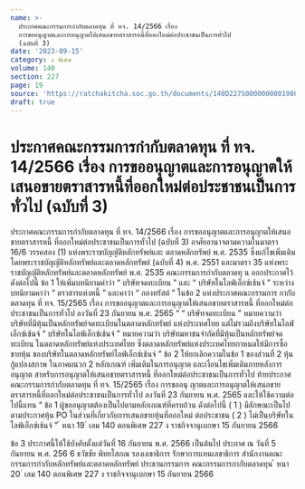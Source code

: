 ```yaml
---
name: >-
  ประกาศคณะกรรมการกำกับตลาดทุน ที่ ทจ. 14/2566 เรื่อง 
  การขออนุญาตและการอนุญาตให้เสนอขายตราสารหนี้ที่ออกใหม่ต่อประชาชนเป็นการทั่วไป
  (ฉบับที่ 3)
date: '2023-09-15'
category: ง พิเศษ
volume: 140
section: 227
page: 19
source: 'https://ratchakitcha.soc.go.th/documents/140D227S0000000001900.pdf'
draft: true
---
```


# ประกาศคณะกรรมการกำกับตลาดทุน ที่ ทจ. 14/2566 เรื่อง  การขออนุญาตและการอนุญาตให้เสนอขายตราสารหนี้ที่ออกใหม่ต่อประชาชนเป็นการทั่วไป (ฉบับที่ 3)

ประกาศคณะกรรมการกำกับตลาดทุน ที่ ทจ. 14/2566 เรื่อง การขออนุญาตและการอนุญาตให้เสนอขายตราสารหนี้ ที่ออกใหม่ต่อประชาชนเป็นการทั่วไป (ฉบับที่ 3) อาศัยอานาจตามความในมาตรา 16/6 วรรคสอง (1) แห่งพระราชบัญญัติหลักทรัพย์และ ตลาดหลักทรัพย์ พ.ศ. 2535 ซึ่งแก้ไขเพิ่มเติมโดยพระราชบัญญัติหลักทรัพย์และตลาดหลักทรัพย์ (ฉบับที่ 4) พ.ศ. 2551 และมาตรา 35 แห่งพระราชบัญญัติหลักทรัพย์และตลาดหลักทรัพย์ พ.ศ. 2535 คณะกรรมการกำกับตลาดทุ น ออกประกาศไว้ ดังต่อไปนี้ ข้อ 1 ให้เพิ่มบทนิยามคำว่า “ บริษัทจดทะเบียน ” และ “ บริษัทในไลฟ์เอ็กซ์เช้นจ์ ” ระหว่าง บทนิยามคาว่า “ ตราสารแห่งหนี้ ” และคาว่า “ กองทรัสต์ ” ในข้อ 2 แห่งประกาศคณะกรรมการ กากับตลาดทุน ที่ ทจ. 15/2565 เรื่อง การขออนุญาตและการอนุญาตให้เสนอขายตราสารหนี้ ที่ออกใหม่ต่อประชาชนเป็นการทั่วไป ลงวันที่ 23 กันยายน พ.ศ. 2565 “ “ บริษัทจดทะเบียน ” หมายความว่า บริษัทที่มีหุ้นเป็นหลักทรัพย์จดทะเบียนในตลาดหลักทรัพย์ แห่งประเทศไทย แต่ไม่รวมถึงบริษัทในไลฟ์เอ็กซ์เช้นจ์ “ บริษัทในไลฟ์เอ็กซ์เช้นจ์ ” หมายความว่า บริษัทมหาชนจำกัดที่มีหุ้นเป็นหลักทรัพย์จดทะเบียน ในตลาดหลักทรัพย์แห่งประเทศไทย ซึ่งตลาดหลักทรัพย์แห่งประเทศไทยกาหนดให้มีการซื้อขายหุ้น ของบริษัทในตลาดหลักทรัพย์ไลฟ์เอ็กซ์เช้นจ์ ” ข้อ 2 ให้ยกเลิกความในข้อ 1 ของส่วนที่ 2 หุ้นกู้แปลงสภาพ ในภาคผนวก 2 หลักเกณฑ์ เพิ่มเติมในการอนุญาต และเงื่อนไขเพิ่มเติมภายหลังการอนุญาต สาหรับการอนุญาตให้เสนอขายตราสารหนี้ ที่ออกใหม่ต่อประชาชนเป็นการทั่วไป ท้ายประกาศคณะกรรมการกำกับตลาดทุน ที่ ทจ. 15/2565 เรื่อง การขออนุ ญาตและการอนุญาตให้เสนอขายตราสารหนี้ที่ออกใหม่ต่อประชาชนเป็นการทั่วไป ลงวันที่ 23 กันยายน พ.ศ. 2565 และให้ใช้ความต่อไปนี้แทน “ ข้อ 1 ผู้ขออนุญาตต้องเป็นไปตามหลักเกณฑ์ที่ครบถ้วน ดังต่อไปนี้ ( 1 ) มีลักษณะเป็นไปตามประกาศหุ้น PO ในส่วนที่เกี่ยวกับการเสนอขายหุ้นที่ออกใหม่ ต่อประชาชน ( 2 ) ไม่เป็นบริษัทในไลฟ์เอ็กซ์เช้นจ์ ” ้ หนา 19 ่ เลม 140 ตอนพิเศษ 227 ง ราชกิจจานุเบกษา 15 กันยายน 2566

ข้อ 3 ประกาศนี้ให้ใช้บังคับตั้งแต่วันที่ 16 กันยายน พ.ศ. 2566 เป็นต้นไป ประกาศ ณ วันที่ 5 กันยายน พ.ศ. 256 6 ธวัชชัย พิทยโสภณ รองเลขาธิการ รักษาการแทนเลขาธิการ สำนักงานคณะกรรมการกำกับหลักทรัพย์และตลาดหลักทรัพย์ ประธานกรรมการ คณะกรรมการกากับตลาดทุน ้ หนา 20 ่ เลม 140 ตอนพิเศษ 227 ง ราชกิจจานุเบกษา 15 กันยายน 2566
